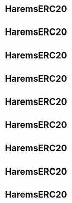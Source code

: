 # HaremsERC20
# HaremsERC20
# HaremsERC20
# HaremsERC20
# HaremsERC20
# HaremsERC20
# HaremsERC20
# HaremsERC20
# HaremsERC20
